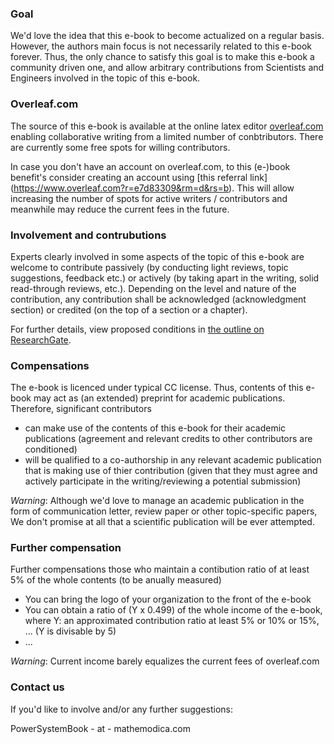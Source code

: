 ### Goal

We'd love the idea that this e-book to become actualized on a regular basis. However, the authors main focus is not necessarily related
to this e-book forever. Thus, the only chance to satisfy this goal is to make this e-book a community driven one, and allow arbitrary
contributions from Scientists and Engineers involved in the topic of this e-book. 

### Overleaf.com 

The source of this e-book is available at the online latex editor [overleaf.com](https://www.overleaf.com/) enabling collaborative writing from a limited number of conbtributors. There are currently some free spots for willing contributors.  

In case you don't have an account on overleaf.com, to this (e-)book benefit's consider creating an account using [this referral link]
(https://www.overleaf.com?r=e7d83309&rm=d&rs=b). This will allow increasing the number of spots for active writers / contributors and meanwhile may reduce the current fees in the future.

### Involvement and contrubutions 

Experts clearly involved in some aspects of the topic of this e-book are welcome to contribute passively (by conducting light reviews, 
topic suggestions, feedback etc.) or actively (by taking apart in the writing, solid read-through reviews, etc.). Depending on the level 
and nature of the contribution, any contribution shall be acknowledged (acknowledgment section) or credited 
(on the top of a section or a chapter). 

For further details, view proposed conditions in [the outline on ResearchGate](https://www.researchgate.net/publication/353340102_Book_Outline_Modelica_by_Application_Power_Systems).

### Compensations

The e-book is licenced under typical CC license. Thus, contents of this e-book may act as (an extended) preprint for academic
publications. Therefore, significant contributors 
* can make use of the contents of this e-book for their academic publications (agreement and relevant credits to other contributors
are conditioned) 
* will be qualified to a co-authorship in any relevant academic publication that is making use of thier contribution (given that they
must agree and actively participate in the writing/reviewing a potential submission)  

*Warning*: Although we'd love to manage an academic publication in the form of communication letter, review paper or other topic-specific 
papers, We don't promise at all that a scientific publication will be ever attempted.

### Further compensation 

Further compensations those who maintain a contibution ratio of at least 5% of the whole contents (to be anually measured)   
  - You can bring the logo of your organization to the front of the e-book 
  - You can obtain a ratio of (Y x 0.499) of the whole income of the e-book, where Y: an approximated contribution ratio at least 5% or 10% or 15%, ... (Y is divisable by 5)   
  - ...   

*Warning*: Current income barely equalizes the current fees of overleaf.com 

### Contact us

If you'd like to involve and/or any further suggestions: 

PowerSystemBook - at - mathemodica.com
